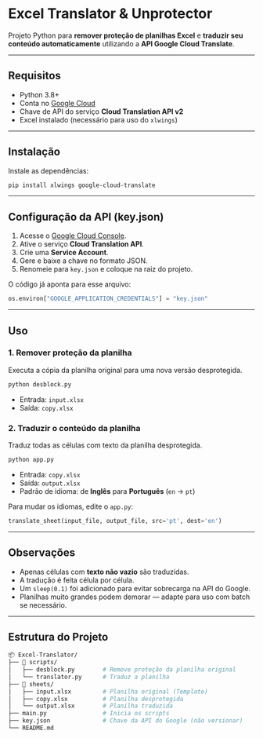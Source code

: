 # Excel Translator & Unprotector

Projeto Python para **remover proteção de planilhas Excel** e **traduzir seu conteúdo automaticamente** utilizando a **API Google Cloud Translate**.

---

## Requisitos

- Python 3.8+
- Conta no [Google Cloud](https://cloud.google.com/)
- Chave de API do serviço **Cloud Translation API v2**
- Excel instalado (necessário para uso do `xlwings`)

---

## Instalação

Instale as dependências:

```bash
pip install xlwings google-cloud-translate
```

---

## Configuração da API (key.json)

1. Acesse o [Google Cloud Console](https://console.cloud.google.com/).
2. Ative o serviço **Cloud Translation API**.
3. Crie uma **Service Account**.
4. Gere e baixe a chave no formato JSON.
5. Renomeie para `key.json` e coloque na raiz do projeto.

O código já aponta para esse arquivo:

```python
os.environ["GOOGLE_APPLICATION_CREDENTIALS"] = "key.json"
```

---

## Uso

### 1. Remover proteção da planilha

Executa a cópia da planilha original para uma nova versão desprotegida.

```bash
python desblock.py
```

- Entrada: `input.xlsx`
- Saída: `copy.xlsx`

### 2. Traduzir o conteúdo da planilha

Traduz todas as células com texto da planilha desprotegida.

```bash
python app.py
```

- Entrada: `copy.xlsx`
- Saída: `output.xlsx`
- Padrão de idioma: de **Inglês** para **Português** (`en` → `pt`)

Para mudar os idiomas, edite o `app.py`:

```python
translate_sheet(input_file, output_file, src='pt', dest='en')
```

---

## Observações

- Apenas células com **texto não vazio** são traduzidas.
- A tradução é feita célula por célula.
- Um `sleep(0.1)` foi adicionado para evitar sobrecarga na API do Google.
- Planilhas muito grandes podem demorar — adapte para uso com batch se necessário.

---

## Estrutura do Projeto

```sh
📦 Excel-Translator/
├── 📁 scripts/
│   ├── desblock.py        # Remove proteção da planilha original
│   └── translator.py      # Traduz a planilha
├── 📁 sheets/
│   ├── input.xlsx         # Planilha original (Template)
│   ├── copy.xlsx          # Planilha desprotegida
│   └── output.xlsx        # Planilha traduzida
├── main.py                # Inicia os scripts
├── key.json               # Chave da API do Google (não versionar)
└── README.md
```
